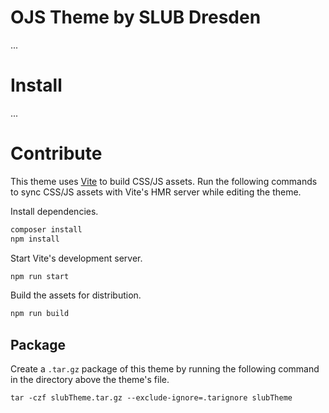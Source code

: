 # OJS Theme by SLUB Dresden

...

# Install

...

# Contribute

This theme uses [Vite](https://vitejs.dev/) to build CSS/JS assets. Run the following commands to sync CSS/JS assets with Vite's HMR server while editing the theme.

Install dependencies.

```bash
composer install
npm install
```

Start Vite's development server.

```bash
npm run start
```

Build the assets for distribution.

```bash
npm run build
```

## Package

Create a `.tar.gz` package of this theme by running the following command in the directory above the theme's file.

```
tar -czf slubTheme.tar.gz --exclude-ignore=.tarignore slubTheme
```